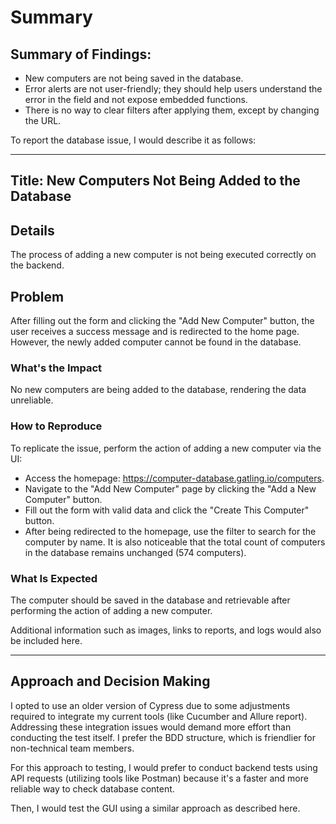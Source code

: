 # Summary

## **Summary of Findings:**

- New computers are not being saved in the database.
- Error alerts are not user-friendly; they should help users understand the error in the field and not expose embedded functions.
- There is no way to clear filters after applying them, except by changing the URL.

To report the database issue, I would describe it as follows:

----------------------------------------------------------------

## Title: New Computers Not Being Added to the Database

## Details

The process of adding a new computer is not being executed correctly on the backend.

## Problem

After filling out the form and clicking the "Add New Computer" button, the user receives a success message and is redirected to the home page. However, the newly added computer cannot be found in the database.

### What's the Impact

No new computers are being added to the database, rendering the data unreliable.

### How to Reproduce

To replicate the issue, perform the action of adding a new computer via the UI:

- Access the homepage: https://computer-database.gatling.io/computers.
- Navigate to the "Add New Computer" page by clicking the "Add a New Computer" button.
- Fill out the form with valid data and click the "Create This Computer" button.
- After being redirected to the homepage, use the filter to search for the computer by name. It is also noticeable that the total count of computers in the database remains unchanged (574 computers).

### What Is Expected

The computer should be saved in the database and retrievable after performing the action of adding a new computer.

Additional information such as images, links to reports, and logs would also be included here.

--------------------------------------------------------------

## **Approach and Decision Making**

I opted to use an older version of Cypress due to some adjustments required to integrate my current tools (like Cucumber and Allure report). Addressing these integration issues would demand more effort than conducting the test itself. I prefer the BDD structure, which is friendlier for non-technical team members.

For this approach to testing, I would prefer to conduct backend tests using API requests (utilizing tools like Postman) because it's a faster and more reliable way to check database content.

Then, I would test the GUI using a similar approach as described here.